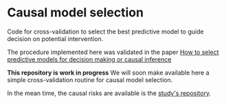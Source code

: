 # Causal model selection

Code for cross-validation to select the best predictive model to guide
decision on potential intervention.

The procedure implemented here was validated in the paper [How to select
predictive models for decision making or causal
inference](https://hal.science/hal-03946902)

**This repository is work in progress** We will soon make available here
a simple cross-validation routine for causal model selection.

In the mean time, the causal risks are available is the [study's
repository](https://github.com/soda-inria/caussim/blob/main/caussim/estimation/scores.py).
